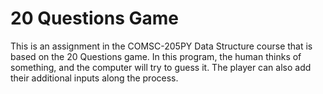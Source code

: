 # 20 Questions Game
This is an assignment in the COMSC-205PY Data Structure course that is based on the 20 Questions game. In this program, the human thinks of something, and the computer will try to guess it. The player can also add their additional inputs along the process.
